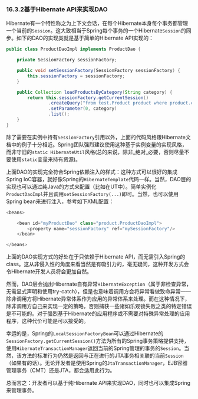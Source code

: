 ### 16.3.2基于Hibernate API来实现DAO

Hibernate有一个特性称之为上下文会话，在每个Hibernate本身每个事务都管理一个当前的`Session`。这大致相当于Spring每个事务的一个Hibernate`Session`的同步。如下的DAO的实现类就是基于简单的Hibernate API实现的：

```java
public class ProductDaoImpl implements ProductDao {

    private SessionFactory sessionFactory;

    public void setSessionFactory(SessionFactory sessionFactory) {
        this.sessionFactory = sessionFactory;
    }

    public Collection loadProductsByCategory(String category) {
        return this.sessionFactory.getCurrentSession()
                .createQuery("from test.Product product where product.category=?")
                .setParameter(0, category)
                .list();
    }
}
```

除了需要在实例中持有`SessionFactory`引用以外，上面的代码风格跟Hibernate文档中的例子十分相近。Spring团队强烈建议使用这种基于实例变量的实现风格，而非守旧的`static HibernateUtil`风格\(总的来说，除非_绝对_必要，否则尽量不要使用`static`变量来持有资源\)。

上面DAO的实现完全符合Spring依赖注入的样式：这种方式可以很好的集成Spring IoC容器，就好像Spring的`HibernateTemplate`代码一样。当然，DAO层的实现也可以通过纯Java的方式来配置（比如在UT中）。简单实例化`ProductDaoImpl`并且调用`setSessionFactory(...)`即可。当然，也可以使用Spring bean来进行注入，参考如下XML配置：

```java
<beans>

    <bean id="myProductDao" class="product.ProductDaoImpl">
        <property name="sessionFactory" ref="mySessionFactory"/>
    </bean>

</beans>
```

上面的DAO实现方式的好处在于只依赖于Hibernate API，而无需引入Spring的class。这从非侵入性的角度来看当然是有吸引力的，毫无疑问，这种开发方式会令Hibernate开发人员将会更加自然。

然而，DAO层会抛出Hibernate自有异常`HibernateException`（属于非检查异常，无需显式声明和使用try-catch），但是也意味着调用方会将异常看做致命异常——除非调用方将Hibernate异常体系作为应用的异常体系来处理。而在这种情况下，除非调用方自己来实现一定的策略，否则捕获一些诸如乐观锁失败之类的特定错误是不可能的。对于强烈基于Hibernate的应用程序或不需要对特殊异常处理的应用程序，这种代价可能是可以接受的。

幸运的是，Spring的`LocalSessionFactoryBean`可以通过Hibernate的`SessionFactory.getCurrentSession()`方法为所有的Spring事务策略提供支持，使用`HibernateTransactionManager`返回当前的Spring管理的事务的`Session`。当然，该方法的标准行为仍然是返回与正在进行的JTA事务相关联的当前`Session`（如果有的话）。无论开发者是使用Spring的`JtaTransactionManager`，EJB容器管理事务（CMT）还是JTA，都会适用此行为。

总而言之：开发者可以基于纯Hibernate API来实现DAO，同时也可以集成Spring来管理事务。

